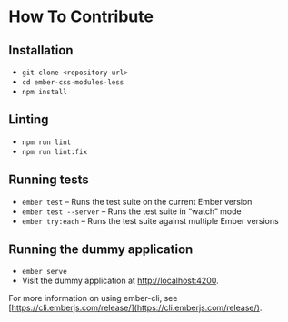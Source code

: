 # How To Contribute

## Installation

- `git clone <repository-url>`
- `cd ember-css-modules-less`
- `npm install`

## Linting

- `npm run lint`
- `npm run lint:fix`

## Running tests

- `ember test` – Runs the test suite on the current Ember version
- `ember test --server` – Runs the test suite in “watch” mode
- `ember try:each` – Runs the test suite against multiple Ember versions

## Running the dummy application

- `ember serve`
- Visit the dummy application at [http://localhost:4200](http://localhost:4200).

For more information on using ember-cli, see [https://cli.emberjs.com/release/](https://cli.emberjs.com/release/).
